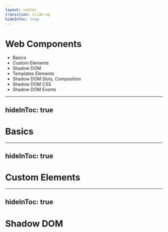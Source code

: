 ```yaml
---
layout: center
transition: slide-up
hideInToc: true
---
```


# Web Components
<div mt-2 />

- Basics
- Custom Elements
- Shadow DOM
- Templates Elements
- Shadow DOM Slots, Composition
- Shadow DOM CSS
- Shadow DOM Events


---
hideInToc: true
---

# Basics

---
hideInToc: true
---

# Custom Elements

---
hideInToc: true
---

# Shadow DOM
